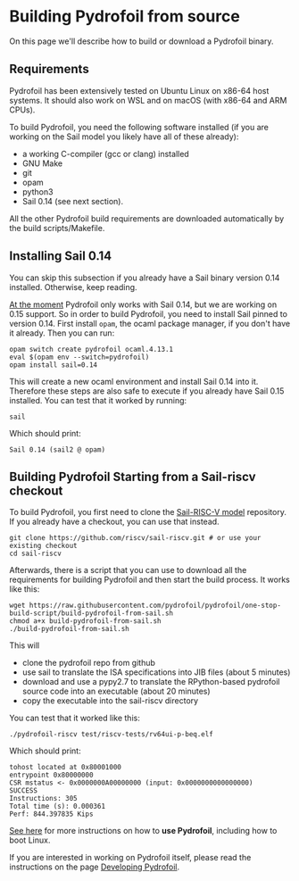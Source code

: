 # Building Pydrofoil from source

On this page we'll describe how to build or download a Pydrofoil binary.

## Requirements

Pydrofoil has been extensively tested on Ubuntu Linux on x86-64 host systems.
It should also work on WSL and on macOS (with x86-64 and ARM CPUs).

To build Pydrofoil, you need the following software installed (if you are
working on the Sail model you likely have all of these already):

- a working C-compiler (gcc or clang) installed
- GNU Make
- git
- opam
- python3
- Sail 0.14 (see next section).

All the other Pydrofoil build requirements are downloaded automatically by the
build scripts/Makefile.

## Installing Sail 0.14

You can skip this subsection if you already have a Sail binary version 0.14
installed. Otherwise, keep reading.

[At the moment](https://github.com/pydrofoil/pydrofoil/issues/31) Pydrofoil
only works with Sail 0.14, but we are working on 0.15 support. So in order to
build Pydrofoil, you need to install Sail pinned to version 0.14. First install
`opam`, the ocaml package manager, if you don't have it already.
Then you can run:

```
opam switch create pydrofoil ocaml.4.13.1
eval $(opam env --switch=pydrofoil)
opam install sail=0.14
```

This will create a new ocaml environment and install Sail 0.14 into it.
Therefore these steps are also safe to execute if you already have Sail 0.15
installed. You can test that it worked by running:

```
sail
```

Which should print:

```
Sail 0.14 (sail2 @ opam)
```

## Building Pydrofoil Starting from a Sail-riscv checkout

To build Pydrofoil, you first need to clone the [Sail-RISC-V
model](https://github.com/riscv/sail-riscv) repository. If you already have a
checkout, you can use that instead.

```
git clone https://github.com/riscv/sail-riscv.git # or use your existing checkout
cd sail-riscv
```

Afterwards, there is a script that you can use to download all the requirements
for building Pydrofoil and then start the build process. It works like this:

```
wget https://raw.githubusercontent.com/pydrofoil/pydrofoil/one-stop-build-script/build-pydrofoil-from-sail.sh
chmod a+x build-pydrofoil-from-sail.sh
./build-pydrofoil-from-sail.sh
```
This will
- clone the pydrofoil repo from github
- use sail to translate the ISA specifications into JIB files
  (about 5 minutes)
- download and use a pypy2.7 to translate the RPython-based pydrofoil source
  code into an executable (about 20 minutes)
- copy the executable into the sail-riscv directory

You can test that it worked like this:

```
./pydrofoil-riscv test/riscv-tests/rv64ui-p-beq.elf
```

Which should print:

```
tohost located at 0x80001000
entrypoint 0x80000000
CSR mstatus <- 0x0000000A00000000 (input: 0x0000000000000000)
SUCCESS
Instructions: 305
Total time (s): 0.000361
Perf: 844.397835 Kips
```

[See here](using_pydrofoil.md) for more instructions on how to **use Pydrofoil**,
including how to boot Linux.

If you are interested in working on Pydrofoil itself, please read the
instructions on the page [Developing Pydrofoil](developing_pydrofoil.md).

